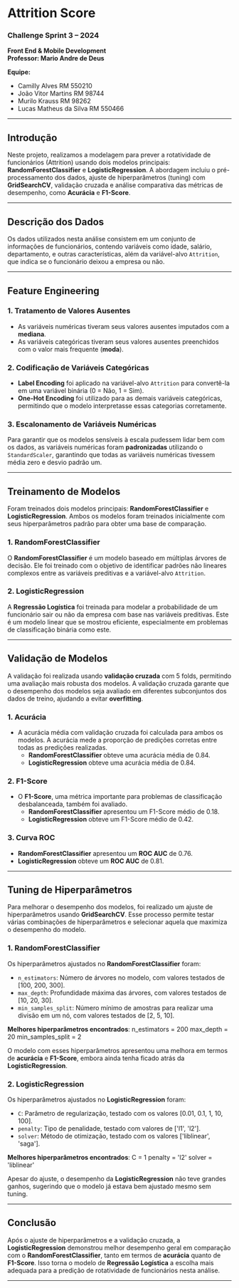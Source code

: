 # Attrition Score

### Challenge Sprint 3 – 2024  
**Front End & Mobile Development**  
**Professor: Mario Andre de Deus**

**Equipe:**
- Camilly Alves RM 550210
- João Vitor Martins RM 98744
- Murilo Krauss RM 98262
- Lucas Matheus da Silva RM 550466

---

## Introdução
Neste projeto, realizamos a modelagem para prever a rotatividade de funcionários (Attrition) usando dois modelos principais: **RandomForestClassifier** e **LogisticRegression**. A abordagem incluiu o pré-processamento dos dados, ajuste de hiperparâmetros (tuning) com **GridSearchCV**, validação cruzada e análise comparativa das métricas de desempenho, como **Acurácia** e **F1-Score**.

---

## Descrição dos Dados
Os dados utilizados nesta análise consistem em um conjunto de informações de funcionários, contendo variáveis como idade, salário, departamento, e outras características, além da variável-alvo `Attrition`, que indica se o funcionário deixou a empresa ou não.

---

## Feature Engineering

### 1. Tratamento de Valores Ausentes
- As variáveis numéricas tiveram seus valores ausentes imputados com a **mediana**.
- As variáveis categóricas tiveram seus valores ausentes preenchidos com o valor mais frequente (**moda**).

### 2. Codificação de Variáveis Categóricas
- **Label Encoding** foi aplicado na variável-alvo `Attrition` para convertê-la em uma variável binária (0 = Não, 1 = Sim).
- **One-Hot Encoding** foi utilizado para as demais variáveis categóricas, permitindo que o modelo interpretasse essas categorias corretamente.

### 3. Escalonamento de Variáveis Numéricas
Para garantir que os modelos sensíveis à escala pudessem lidar bem com os dados, as variáveis numéricas foram **padronizadas** utilizando o `StandardScaler`, garantindo que todas as variáveis numéricas tivessem média zero e desvio padrão um.

---

## Treinamento de Modelos

Foram treinados dois modelos principais: **RandomForestClassifier** e **LogisticRegression**. Ambos os modelos foram treinados inicialmente com seus hiperparâmetros padrão para obter uma base de comparação.

### 1. RandomForestClassifier
O **RandomForestClassifier** é um modelo baseado em múltiplas árvores de decisão. Ele foi treinado com o objetivo de identificar padrões não lineares complexos entre as variáveis preditivas e a variável-alvo `Attrition`.

### 2. LogisticRegression
A **Regressão Logística** foi treinada para modelar a probabilidade de um funcionário sair ou não da empresa com base nas variáveis preditivas. Este é um modelo linear que se mostrou eficiente, especialmente em problemas de classificação binária como este.

---

## Validação de Modelos

A validação foi realizada usando **validação cruzada** com 5 folds, permitindo uma avaliação mais robusta dos modelos. A validação cruzada garante que o desempenho dos modelos seja avaliado em diferentes subconjuntos dos dados de treino, ajudando a evitar **overfitting**.

### 1. Acurácia
- A acurácia média com validação cruzada foi calculada para ambos os modelos. A acurácia mede a proporção de predições corretas entre todas as predições realizadas.
  - **RandomForestClassifier** obteve uma acurácia média de 0.84.
  - **LogisticRegression** obteve uma acurácia média de 0.84.

### 2. F1-Score
- O **F1-Score**, uma métrica importante para problemas de classificação desbalanceada, também foi avaliado.
  - **RandomForestClassifier** apresentou um F1-Score médio de 0.18.
  - **LogisticRegression** obteve um F1-Score médio de 0.42.

### 3. Curva ROC
- **RandomForestClassifier** apresentou um **ROC AUC** de 0.76.
- **LogisticRegression** obteve um **ROC AUC** de 0.81.

---

## Tuning de Hiperparâmetros

Para melhorar o desempenho dos modelos, foi realizado um ajuste de hiperparâmetros usando **GridSearchCV**. Esse processo permite testar várias combinações de hiperparâmetros e selecionar aquela que maximiza o desempenho do modelo.

### 1. RandomForestClassifier
Os hiperparâmetros ajustados no **RandomForestClassifier** foram:
- `n_estimators`: Número de árvores no modelo, com valores testados de [100, 200, 300].
- `max_depth`: Profundidade máxima das árvores, com valores testados de [10, 20, 30].
- `min_samples_split`: Número mínimo de amostras para realizar uma divisão em um nó, com valores testados de [2, 5, 10].

**Melhores hiperparâmetros encontrados**:
n_estimators = 200 max_depth = 20 min_samples_split = 2

O modelo com esses hiperparâmetros apresentou uma melhora em termos de **acurácia** e **F1-Score**, embora ainda tenha ficado atrás da **LogisticRegression**.

### 2. LogisticRegression
Os hiperparâmetros ajustados no **LogisticRegression** foram:
- `C`: Parâmetro de regularização, testado com os valores [0.01, 0.1, 1, 10, 100].
- `penalty`: Tipo de penalidade, testado com valores de ['l1', 'l2'].
- `solver`: Método de otimização, testado com os valores ['liblinear', 'saga'].

**Melhores hiperparâmetros encontrados**:
C = 1 penalty = 'l2' solver = 'liblinear'

Apesar do ajuste, o desempenho da **LogisticRegression** não teve grandes ganhos, sugerindo que o modelo já estava bem ajustado mesmo sem tuning.

---

## Conclusão

Após o ajuste de hiperparâmetros e a validação cruzada, a **LogisticRegression** demonstrou melhor desempenho geral em comparação com o **RandomForestClassifier**, tanto em termos de **acurácia** quanto de **F1-Score**. Isso torna o modelo de **Regressão Logística** a escolha mais adequada para a predição de rotatividade de funcionários nesta análise.

---

